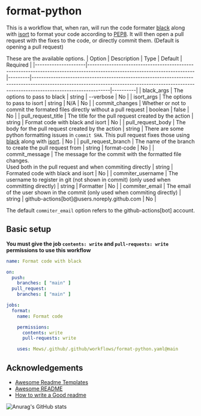 
# format-python

This is a workflow that, when ran, will run the code formater [black](https://pypi.org/project/black/) along with [isort](https://pypi.org/project/isort/) to format your code according to [PEP8](https://peps.python.org/pep-0008/). It will then open a pull request with the fixes to the code, or directly commit them. (Default is opening a pull request)

These are the available options.
| Option              | Description                                                                                                              | Type    | Default                                                                                                                                                                                    | Required |
|---------------------|--------------------------------------------------------------------------------------------------------------------------|---------|--------------------------------------------------------------------------------------------------------------------------------------------------------------------------------------------|----------|
| black_args          | The options to pass to black                                                                                             | string  | --verbose                                                                                                                                                                                  | No       |
| isort_args          | The options to pass to isort                                                                                             | string  | N/A                                                                                                                                                                                        | No       |
| commit_changes      | Whether or not to commit the formated files directly without a pull request                                              | boolean | false                                                                                                                                                                                      | No       |
| pull_request_title  | The title for the pull request created by the action                                                                     | string  | Format code with black and isort                                                                                                                                                           | No       |
| pull_request_body   | The body for the pull request created by the action                                                                      | string  | There are some python formatting issues in `commit SHA`. This pull request fixes those using [black](https://pypi.org/project/black/) along with [isort](https://pypi.org/project/isort/). | No       |
| pull_request_branch | The name of the branch to create the pull request from                                                                   | string  | format-code                                                                                                                                                                                | No       |
| commit_message      | The message for the commit with the formatted file changes.<br>Used both in the pull request and when commiting directly | string  | Formated code with black and isort                                                                                                                                                         | No       |
| commiter_username   | The username to register in git (not shown in commit) (only used when committing directly)                               | string  | Formatter                                                                                                                                                                                  | No       |
| commiter_email      | The email of the user shown in the commit (only used when commiting directly)                                            | string  | github-actions[bot]@users.noreply.github.com                                                                                                                                               | No       |

The default `commiter_email` option refers to the github-actions[bot] account.

## Basic setup
**You must give the job `contents: write` and `pull-requests: write` permissions to use this workflow**
```yml
name: Format code with black

on:
  push:
    branches: [ "main" ]
  pull_request:
    branches: [ "main" ]

jobs:
  format:
    name: Format code

    permissions:
      contents: write
      pull-requests: write

    uses: Mews/.github/.github/workflows/format-python.yaml@main
```
## Acknowledgements

 - [Awesome Readme Templates](https://awesomeopensource.com/project/elangosundar/awesome-README-templates)
 - [Awesome README](https://github.com/matiassingers/awesome-readme)
 - [How to write a Good readme](https://bulldogjob.com/news/449-how-to-write-a-good-readme-for-your-github-project)

![Anurag's GitHub stats](https://github-readme-stats.vercel.app/api?username=mews)